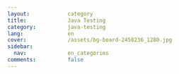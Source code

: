 ```yaml
---
layout:            category
title:             Java Testing
category:          java-testing
lang:              en
cover:             /assets/bg-board-2450236_1280.jpg
sidebar:
  nav:             en_categories
comments:          false
---
```

